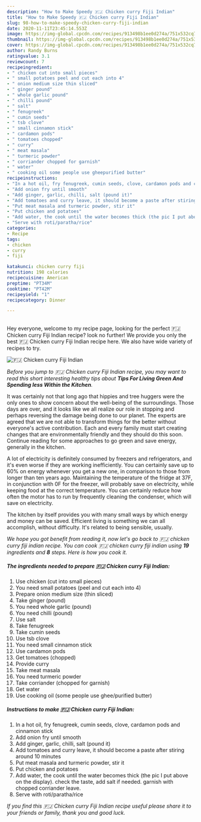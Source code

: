 ```yaml
---
description: "How to Make Speedy 🇫🇯 Chicken curry Fiji Indian"
title: "How to Make Speedy 🇫🇯 Chicken curry Fiji Indian"
slug: 98-how-to-make-speedy-chicken-curry-fiji-indian
date: 2020-11-11T23:45:14.553Z
image: https://img-global.cpcdn.com/recipes/913498b1ee0d274a/751x532cq70/🇫🇯-chicken-curry-fiji-indian-recipe-main-photo.jpg
thumbnail: https://img-global.cpcdn.com/recipes/913498b1ee0d274a/751x532cq70/🇫🇯-chicken-curry-fiji-indian-recipe-main-photo.jpg
cover: https://img-global.cpcdn.com/recipes/913498b1ee0d274a/751x532cq70/🇫🇯-chicken-curry-fiji-indian-recipe-main-photo.jpg
author: Randy Burns
ratingvalue: 3.1
reviewcount: 7
recipeingredient:
- " chicken cut into small pieces"
- " small potatoes peel and cut each into 4"
- " onion medium size thin sliced"
- " ginger pound"
- " whole garlic pound"
- " chilli pound"
- " salt"
- " fenugreek"
- " cumin seeds"
- " tsb clove"
- " small cinnamon stick"
- " cardamon pods"
- " tomatoes chopped"
- " curry"
- " meat masala"
- " turmeric powder"
- " corriander chopped for garnish"
- " water"
- " cooking oil some people use gheepurified butter"
recipeinstructions:
- "In a hot oil, fry fenugreek, cumin seeds, clove, cardamon pods and cinnamon stick"
- "Add onion fry until smooth"
- "Add ginger, garlic, chilli, salt (pound it)"
- "Add tomatoes and curry leave, it should become a paste after stiring around 10 minutes"
- "Put meat masala and turmeric powder, stir it"
- "Put chicken and potatoes"
- "Add water, the cook until the water becomes thick (the pic I put above on the display). check the taste, add salt if needed. garnish with chopped corriander leave."
- "Serve with roti/paratha/rice"
categories:
- Recipe
tags:
- chicken
- curry
- fiji

katakunci: chicken curry fiji 
nutrition: 198 calories
recipecuisine: American
preptime: "PT34M"
cooktime: "PT42M"
recipeyield: "1"
recipecategory: Dinner

---
```

<br>
Hey everyone, welcome to my recipe page, looking for the perfect 🇫🇯 Chicken curry Fiji Indian recipe? look no further! We provide you only the best 🇫🇯 Chicken curry Fiji Indian recipe here. We also have wide variety of recipes to try.
<br>


![🇫🇯 Chicken curry Fiji Indian](https://img-global.cpcdn.com/recipes/913498b1ee0d274a/751x532cq70/🇫🇯-chicken-curry-fiji-indian-recipe-main-photo.jpg)

<i>Before you jump to 🇫🇯 Chicken curry Fiji Indian recipe, you may want to read this short interesting healthy tips about 
<strong>Tips For Living Green And Spending less Within the Kitchen</strong>.</i>
</br>

It was certainly not that long ago that hippies and tree huggers were the only ones to show concern about the well-being of the surroundings. Those days are over, and it looks like we all realize our role in stopping and perhaps reversing the damage being done to our planet. The experts are agreed that we are not able to transform things for the better without everyone's active contribution. Each and every family must start creating changes that are environmentally friendly and they should do this soon. Continue reading for some approaches to go green and save energy, generally in the kitchen.

A lot of electricity is definitely consumed by freezers and refrigerators, and it's even worse if they are working inefficiently. You can certainly save up to 60% on energy whenever you get a new one, in comparison to those from longer than ten years ago. Maintaining the temperature of the fridge at 37F, in conjunction with 0F for the freezer, will probably save on electricity, while keeping food at the correct temperature. You can certainly reduce how often the motor has to run by frequently cleaning the condenser, which will save on electricity.

The kitchen by itself provides you with many small ways by which energy and money can be saved. Efficient living is something we can all accomplish, without difficulty. It's related to being sensible, usually.


<i>We hope you got benefit from reading it, now let's go back to 🇫🇯 chicken curry fiji indian recipe. You can cook 🇫🇯 chicken curry fiji indian using <strong>19</strong> ingredients and <strong>8</strong> steps. Here is how you cook it.
</i>

##### The ingredients needed to prepare 🇫🇯 Chicken curry Fiji Indian:

1. Use  chicken (cut into small pieces)
1. You need  small potatoes (peel and cut each into 4)
1. Prepare  onion medium size (thin sliced)
1. Take  ginger (pound)
1. You need  whole garlic (pound)
1. You need  chilli (pound)
1. Use  salt
1. Take  fenugreek
1. Take  cumin seeds
1. Use  tsb clove
1. You need  small cinnamon stick
1. Use  cardamon pods
1. Get  tomatoes (chopped)
1. Provide  curry
1. Take  meat masala
1. You need  turmeric powder
1. Take  corriander (chopped for garnish)
1. Get  water
1. Use  cooking oil (some people use ghee/purified butter)


##### Instructions to make 🇫🇯 Chicken curry Fiji Indian:

1. In a hot oil, fry fenugreek, cumin seeds, clove, cardamon pods and cinnamon stick
1. Add onion fry until smooth
1. Add ginger, garlic, chilli, salt (pound it)
1. Add tomatoes and curry leave, it should become a paste after stiring around 10 minutes
1. Put meat masala and turmeric powder, stir it
1. Put chicken and potatoes
1. Add water, the cook until the water becomes thick (the pic I put above on the display). check the taste, add salt if needed. garnish with chopped corriander leave.
1. Serve with roti/paratha/rice


<i>If you find this 🇫🇯 Chicken curry Fiji Indian recipe useful please share it to your friends or family, thank you and good luck.</i>

